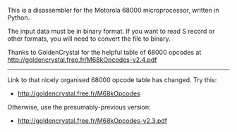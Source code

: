 This is a disassembler for the Motorola 68000 microprocessor, written
in Python.

The input data must be in binary format. If you want to read S record
or other formats, you will need to convert the file to binary.

Thanks to GoldenCrystal for the helpful table of 68000 opcodes at
http://goldencrystal.free.fr/M68kOpcodes-v2.4.pdf

-----
Link to that nicely organised 68000 opcode table has changed. Try this:
* http://goldencrystal.free.fr/M68kOpcodes

Otherwise, use the presumably-previous version:
* http://goldencrystal.free.fr/M68kOpcodes-v2.3.pdf
